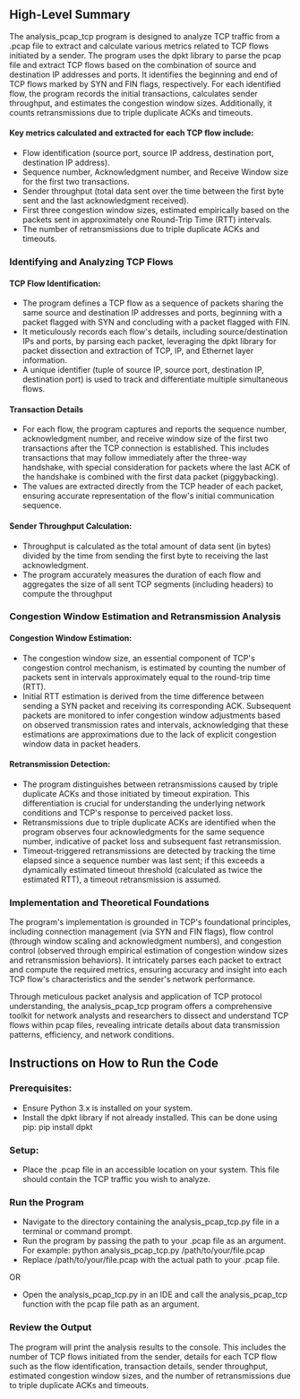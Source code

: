 ## High-Level Summary

The analysis_pcap_tcp program is designed to analyze TCP traffic from a .pcap file to extract and calculate various metrics related to TCP flows initiated by a sender. The program uses the dpkt library to parse the pcap file and extract TCP flows based on the combination of source and destination IP addresses and ports. It identifies the beginning and end of TCP flows marked by SYN and FIN flags, respectively. For each identified flow, the program records the initial transactions, calculates sender throughput, and estimates the congestion window sizes. Additionally, it counts retransmissions due to triple duplicate ACKs and timeouts.

#### Key metrics calculated and extracted for each TCP flow include:

- Flow identification (source port, source IP address, destination port, destination IP address).
- Sequence number, Acknowledgment number, and Receive Window size for the first two transactions.
- Sender throughput (total data sent over the time between the first byte sent and the last acknowledgment received).
- First three congestion window sizes, estimated empirically based on the packets sent in approximately one Round-Trip Time (RTT) intervals.
- The number of retransmissions due to triple duplicate ACKs and timeouts.

### Identifying and Analyzing TCP Flows
#### TCP Flow Identification:
- The program defines a TCP flow as a sequence of packets sharing the same source and destination IP addresses and ports, beginning with a packet flagged with SYN and concluding with a packet flagged with FIN.
- It meticulously records each flow's details, including source/destination IPs and ports, by parsing each packet, leveraging the dpkt library for packet dissection and extraction of TCP, IP, and Ethernet layer information.
- A unique identifier (tuple of source IP, source port, destination IP, destination port) is used to track and differentiate multiple simultaneous flows.
#### Transaction Details
- For each flow, the program captures and reports the sequence number, acknowledgment number, and receive window size of the first two transactions after the TCP connection is established. This includes transactions that may follow immediately after the three-way handshake, with special consideration for packets where the last ACK of the handshake is combined with the first data packet (piggybacking).
- The values are extracted directly from the TCP header of each packet, ensuring accurate representation of the flow's initial communication sequence.
#### Sender Throughput Calculation:
- Throughput is calculated as the total amount of data sent (in bytes) divided by the time from sending the first byte to receiving the last acknowledgment.
- The program accurately measures the duration of each flow and aggregates the size of all sent TCP segments (including headers) to compute the throughput

### Congestion Window Estimation and Retransmission Analysis
#### Congestion Window Estimation:
- The congestion window size, an essential component of TCP's congestion control mechanism, is estimated by counting the number of packets sent in intervals approximately equal to the round-trip time (RTT).
- Initial RTT estimation is derived from the time difference between sending a SYN packet and receiving its corresponding ACK. Subsequent packets are monitored to infer congestion window adjustments based on observed transmission rates and intervals, acknowledging that these estimations are approximations due to the lack of explicit congestion window data in packet headers.
#### Retransmission Detection:
- The program distinguishes between retransmissions caused by triple duplicate ACKs and those initiated by timeout expiration. This differentiation is crucial for understanding the underlying network conditions and TCP's response to perceived packet loss.
- Retransmissions due to triple duplicate ACKs are identified when the program observes four acknowledgments for the same sequence number, indicative of packet loss and subsequent fast retransmission.
- Timeout-triggered retransmissions are detected by tracking the time elapsed since a sequence number was last sent; if this exceeds a dynamically estimated timeout threshold (calculated as twice the estimated RTT), a timeout retransmission is assumed.

### Implementation and Theoretical Foundations
The program's implementation is grounded in TCP's foundational principles, including connection management (via SYN and FIN flags), flow control (through window scaling and acknowledgment numbers), and congestion control (observed through empirical estimation of congestion window sizes and retransmission behaviors). It intricately parses each packet to extract and compute the required metrics, ensuring accuracy and insight into each TCP flow's characteristics and the sender's network performance.

Through meticulous packet analysis and application of TCP protocol understanding, the analysis_pcap_tcp program offers a comprehensive toolkit for network analysts and researchers to dissect and understand TCP flows within pcap files, revealing intricate details about data transmission patterns, efficiency, and network conditions.

## Instructions on How to Run the Code

### Prerequisites:
- Ensure Python 3.x is installed on your system.
- Install the dpkt library if not already installed. This can be done using pip:
pip install dpkt
### Setup:
- Place the .pcap file in an accessible location on your system. This file should contain the TCP traffic you wish to analyze.
### Run the Program
- Navigate to the directory containing the analysis_pcap_tcp.py file in a terminal or command prompt.
- Run the program by passing the path to your .pcap file as an argument. For example:
python analysis_pcap_tcp.py /path/to/your/file.pcap
- Replace /path/to/your/file.pcap with the actual path to your .pcap file.

OR 

- Open the analysis_pcap_tcp.py in an IDE and call the analysis_pcap_tcp function with the pcap file path as an argument.

### Review the Output
The program will print the analysis results to the console. This includes the number of TCP flows initiated from the sender, details for each TCP flow such as the flow identification, transaction details, sender throughput, estimated congestion window sizes, and the number of retransmissions due to triple duplicate ACKs and timeouts.

